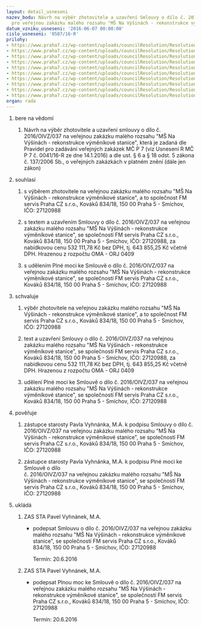 ```yaml
---
layout: detail_usneseni
nazev_bodu: Návrh na výběr zhotovitele a uzavření Smlouvy o dílo č. 2016/OIVZ/037
  pro veřejnou zakázku malého rozsahu "MŠ Na Výšinách - rekonstrukce výměníkové stanice"
datum_vzniku_usneseni: '2016-06-07 00:00:00'
cislo_usneseni: '0587/16-R'
prilohy:
- https://www.praha7.cz/wp-content/uploads/councilResolution/Resolutions/27824/export/1Duvodovazprava~70281.doc
- https://www.praha7.cz/wp-content/uploads/councilResolution/Resolutions/27824/export/5_Smlouva_o_dilo_1233~70277.doc
- https://www.praha7.cz/wp-content/uploads/councilResolution/Resolutions/27824/export/6TechnickazpravaVSMSNaVysinach~70276.pdf
- https://www.praha7.cz/wp-content/uploads/councilResolution/Resolutions/27824/export/7Krycilist~70275.pdf
- https://www.praha7.cz/wp-content/uploads/councilResolution/Resolutions/27824/export/8VVCenovanabidka~70274.pdf
- https://www.praha7.cz/wp-content/uploads/councilResolution/Resolutions/27824/export/9_Plna_moc_1233~70273.doc
- https://www.praha7.cz/wp-content/uploads/councilResolution/Resolutions/27824/export/10Vyzvakpodaninabidky~70272.pdf
- https://www.praha7.cz/wp-content/uploads/councilResolution/Resolutions/27824/export/11VypiszregistruDPH~70271.pdf
- https://www.praha7.cz/wp-content/uploads/councilResolution/Resolutions/27824/export/12VypisORFM~70270.pdf
- https://www.praha7.cz/wp-content/uploads/councilResolution/Resolutions/27824/export/export~298507.pdf
organ: rada
---
```

<ol class="urzList_view" id="urzList">
<li class="urzClass1" id=""><span name="1">bere na vědomí</span> 
<ol class="urzOlClass">
<li class="urzClass2" style="TEXT-ALIGN: left" id=""><span><p>Návrh na výběr zhotovitele a uzavření smlouvy o dílo č. 2016/OIVZ/037 na veřejnou zakázku malého rozsahu "MŠ Na Výšinách - rekonstrukce výměníkové stanice", která je zadaná dle Pravidel pro zadávání veřejných zakázek MČ P 7&nbsp;(viz Usnesení R MČ P 7 č. 0041/16-R ze dne 14.1.2016) a dle ust. § 6 a § 18 odst. 5 zákona č. 137/2006 Sb., o veřejných zakázkách v platném znění (dále jen zákon)</p></span></li></ol></li>
<li class="urzClass1" id=""><span name="26">souhlasí</span> 
<ol class="urzOlClass">
<li class="urzClass2" style="TEXT-ALIGN: left" id=""><span><p>s výběrem zhotovitele&nbsp;na veřejnou zakázku malého rozsahu "MŠ Na Výšinách - rekonstrukce výměníkové stanice",&nbsp;a to společnost&nbsp;FM servis Praha CZ&nbsp;s.r.o.,&nbsp;Kováků 834/18, 150 00 Praha 5 - Smíchov, IČO: 27120988</p></span></li>
<li class="urzClass2" style="TEXT-ALIGN: left" id=""><span><p>s textem a uzavřením Smlouvy o dílo č. 2016/OIVZ/037 na veřejnou zakázku malého rozsahu "MŠ Na Výšinách - rekonstrukce výměníkové stanice", se společností FM servis Praha CZ s.r.o., Kováků 834/18, 150 00 Praha 5 - Smíchov, IČO: 27120988, za nabídkovou cenu 532 111,78 Kč bez DPH, tj. 643 855,25 Kč včetně DPH. Hrazenou z rozpočtu OMA - ORJ 0409</p></span></li>
<li class="urzClass2" style="TEXT-ALIGN: left" id=""><span><p>s udělením Plné moci ke Smlouvě o dílo č. 2016/OIVZ/037 na veřejnou zakázku malého rozsahu "MŠ Na Výšinách - rekonstrukce výměníkové stanice", se společností FM servis Praha CZ s.r.o., Kováků 834/18, 150 00 Praha 5 - Smíchov, IČO: 27120988</p></span></li></ol></li>
<li class="urzClass1" id=""><span name="24">schvaluje</span> 
<ol class="urzOlClass">
<li class="urzClass2" style="TEXT-ALIGN: left" id=""><span><p>výběr zhotovitele na veřejnou zakázku malého rozsahu "MŠ Na Výšinách - rekonstrukce výměníkové stanice",&nbsp;a to společnost&nbsp;FM servis&nbsp;Praha CZ s.r.o.,&nbsp;Kováků 834/18, 150 00 Praha&nbsp;5 - Smíchov, IČO: 27120988</p></span></li>
<li class="urzClass2" style="TEXT-ALIGN: left" id=""><span><p>text a uzavření Smlouvy o dílo č. 2016/OIVZ/037 na veřejnou zakázku malého rozsahu "MŠ Na Výšinách - rekonstrukce výměníkové stanice", se společností FM servis Praha CZ s.r.o., Kováků 834/18, 150 00 Praha 5 - Smíchov, IČO: 27120988, za nabídkovou cenu 532 111,78 Kč bez DPH, tj. 643 855,25 Kč včetně DPH. Hrazenou z rozpočtu OMA - ORJ 0409</p></span></li>
<li class="urzClass2" style="TEXT-ALIGN: left" id=""><span><p>udělení Plné moci ke Smlouvě o dílo č. 2016/OIVZ/037 na veřejnou zakázku malého rozsahu "MŠ Na Výšinách - rekonstrukce výměníkové stanice", se společností FM servis Praha CZ s.r.o., Kováků 834/18, 150 00 Praha 5 - Smíchov, IČO: 27120988</p></span></li></ol></li>
<li class="urzClass1" id=""><span name="16">pověřuje</span> 
<ol class="urzOlClass">
<li class="urzClass2" style="TEXT-ALIGN: left" id=""><span><p>zástupce starosty Pavla Vyhnánka, M.A. k&nbsp;podpisu Smlouvy o dílo č. 2016/OIVZ/037 na veřejnou zakázku malého rozsahu "MŠ Na Výšinách - rekonstrukce výměníkové stanice", se společností FM servis Praha CZ s.r.o., Kováků 834/18, 150 00 Praha 5 - Smíchov, IČO: 27120988</p></span></li>
<li class="urzClass2" style="TEXT-ALIGN: left" id=""><span><p>zástupce starosty Pavla Vyhnánka, M.A. k podpisu Plné moci ke Smlouvě o dílo <br>č. 2016/OIVZ/037 na veřejnou zakázku malého rozsahu "MŠ Na Výšinách - rekonstrukce výměníkové stanice", se společností FM servis Praha CZ s.r.o., Kováků 834/18, 150 00 Praha 5 - Smíchov, IČO: 27120988</p></span></li></ol></li><li class="urzClass1" id="urzUkoly"><span name="1">ukládá</span><ol class="urzOlClass"><li class="urzClass2"><span><p>ZAS STA Pavel Vyhnánek, M.A.</p></span><ul class="urzUlClass"><li class="urzClass3"><span><p>podepsat Smlouvu o dílo č. 2016/OIVZ/037 na veřejnou zakázku malého rozsahu "MŠ Na Výšinách - rekonstrukce výměníkové stanice", se společností FM servis Praha CZ s.r.o., Kováků 834/18, 150 00 Praha 5 - Smíchov, IČO: 27120988</p></span><span class="urzUkolTermin">  Termín:&nbsp;20.6.2016</span></li></ul></li><li class="urzClass2"><span><p>ZAS STA Pavel Vyhnánek, M.A.</p></span><ul class="urzUlClass"><li class="urzClass3"><span><p>podepsat Plnou moc ke Smlouvě o dílo č. 2016/OIVZ/037 na veřejnou zakázku malého rozsahu "MŠ Na Výšinách - rekonstrukce výměníkové stanice", se společností FM servis Praha CZ s.r.o., Kováků 834/18, 150 00 Praha 5 - Smíchov, IČO: 27120988</p></span><span class="urzUkolTermin">  Termín:&nbsp;20.6.2016</span></li></ul></li></ol></li>
</ol>